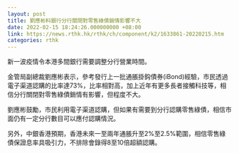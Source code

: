 ```yaml
---
layout: post
title: 劉應彬料銀行分行關閉對零售綠債銷情影響不大
date: 2022-02-15 18:24:26.000000000 +08:00
link: https://news.rthk.hk/rthk/ch/component/k2/1633861-20220215.htm
categories: rthk
---
```


新一波疫情令本港多間銀行需要調整分行營業時間。

金管局副總裁劉應彬表示，參考發行上一批通脹掛鈎債券(iBond)經驗，市民透過電子渠道認購的比率達73%，比率相對高，加上近年有更多長者接觸科技等，相信分行關閉對零售綠債銷情有影響，但程度不大。

劉應彬鼓勵，市民利用電子渠道認購，但如果有需要到分行認購零售綠債，相信市面仍有一定分行數目可以應付認購情況。

另外，中銀香港預期，香港未來一至兩年通脹升至2%至2.5%範圍，相信零售綠債保證息率具吸引力，不排除會錄得8至10倍超額認購。
